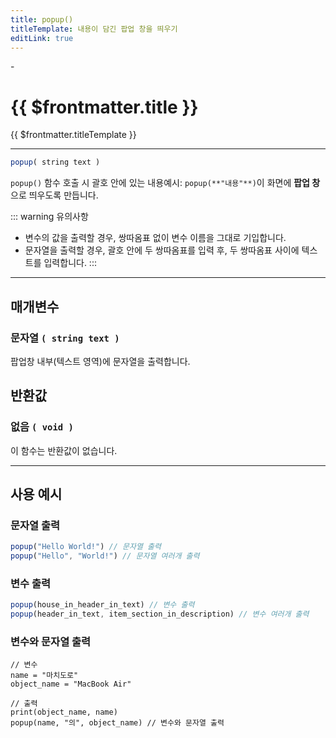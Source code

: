 ```yaml
---
title: popup()
titleTemplate: 내용이 담긴 팝업 창을 띄우기
editLink: true
---
```

<Badge type="info" text="함수" /><Badge type="tip" text="기본" /> - <Badge type="info" text="출력" />

# {{ $frontmatter.title }}
{{ $frontmatter.titleTemplate }}
***
```javascript
popup( string text )
```
`popup()` 함수 호출 시 <span class="tooltip">괄호 안에 있는 내용<span class="tooltip-text">예시: `popup(**"내용"**)`</span></span>이 화면에 **팝업 창**으로 띄우도록 만듭니다.

::: warning 유의사항
* 변수의 값을 출력할 경우, 쌍따옴표 없이 변수 이름을 그대로 기입합니다.
* 문자열을 출력할 경우, 괄호 안에 두 쌍따옴표를 입력 후, 두 쌍따옴표 사이에 텍스트를 입력합니다.
:::

***
## 매개변수
### **문자열 ```( string text )```**
팝업창 내부(텍스트 영역)에 문자열을 출력합니다.
## 반환값
### **없음 ```( void )```**
이 함수는 반환값이 없습니다.
***

## 사용 예시
### 문자열 출력
```javascript
popup("Hello World!") // 문자열 출력
popup("Hello", "World!") // 문자열 여러개 출력
```
### 변수 출력
```javascript
popup(house_in_header_in_text) // 변수 출력
popup(header_in_text, item_section_in_description) // 변수 여러개 출력
```
### 변수와 문자열 출력
```javascript{7}
// 변수
name = "마치도로"
object_name = "MacBook Air"

// 출력
print(object_name, name)
popup(name, "의", object_name) // 변수와 문자열 출력
```